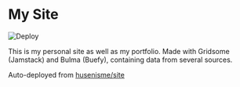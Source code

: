 # My Site

![Deploy](https://github.com/husenisme/site/workflows/Deploy/badge.svg)

This is my personal site as well as my portfolio. Made with Gridsome (Jamstack) and Bulma (Buefy), containing data from several sources.

Auto-deployed from [husenisme/site](https://github.com/husenisme/site)